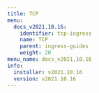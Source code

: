 ```yaml
---
title: TCP
menu:
  docs_v2021.10.16:
    identifier: tcp-ingress
    name: TCP
    parent: ingress-guides
    weight: 20
menu_name: docs_v2021.10.16
info:
  installer: v2021.10.16
  version: v2021.10.16
---
```


